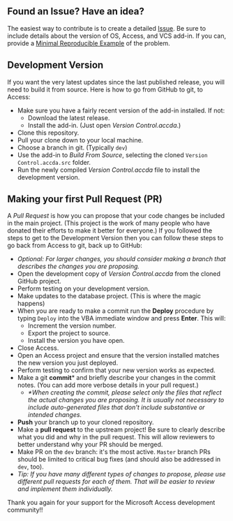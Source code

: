 Found an Issue? Have an idea?
---------
The easiest way to contribute is to create a detailed [Issue](https://github.com/joyfullservice/msaccess-vcs-integration/issues). Be sure to include details about the version of OS, Access, and VCS add-in. 
If you can, provide a [Minimal Reproducible Example](https://stackoverflow.com/help/minimal-reproducible-example) of the problem.

Development Version
---------
If you want the very latest updates since the last published release, you will need to build it from source. Here is how to go from GitHub to git, to Access:

* Make sure you have a fairly recent version of the add-in installed. If not:
  * Download the latest release.
  * Install the add-in. (Just open *Version Control.accda*.)
* Clone this repository.
* Pull your clone down to your local machine.
* Choose a branch in git. (Typically `dev`)
* Use the add-in to *Build From Source*, selecting the cloned `Version Control.accda.src` folder.
* Run the newly compiled *Version Control.accda* file to install the development version.

Making your first Pull Request (PR)
---------
A *Pull Request* is how you can propose that your code changes be included in the main project. (This project is the work of many people who have donated their efforts to make it better for everyone.) If you followed the steps to get to the Development Version then you can follow these steps to go back from Access to git, back up to GitHub:
* *Optional: For larger changes, you should consider making a branch that describes the changes you are proposing.*
* Open the development copy of *Version Control.accda* from the cloned GitHub project.
* Perform testing on your development version.
* Make updates to the database project. (This is where the magic happens)
* When you are ready to make a commit run the **Deploy** procedure by typing `Deploy` into the VBA immediate window and press **Enter**. This will:
   * Increment the version number.
   * Export the project to source.
   * Install the version you have open. 
* Close Access.
* Open an Access project and ensure that the version installed matches the new version you just deployed.
* Perform testing to confirm that your new version works as expected. 
* Make a git **commit*** and briefly describe your changes in the commit notes. (You can add more verbose details in your pull request.) 
  * _*When creating the commit, please select only the files that reflect the actual changes you are proposing. It is usually not necessary to include auto-generated files that don't include substantive or intended changes._
* **Push** your branch up to your cloned repository.
* Make a **pull request** to the upstream project! Be sure to clearly describe what you did and why in the pull request. This will allow reviewers to better understand why your PR should be merged.
* Make PR on the `dev` branch: it's the most active. `Master` branch PRs should be limited to critical bug fixes (and should also be addressed in `dev`, too). 
* *Tip: If you have many different types of changes to propose, please use different pull requests for each of them. That will be easier to review and implement them individually.*

Thank you again for your support for the Microsoft Access development community!!
